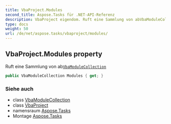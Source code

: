 ```yaml
---
title: VbaProject.Modules
second_title: Aspose.Tasks für .NET-API-Referenz
description: VbaProject eigendom. Ruft eine Sammlung von abVbaModuleCollection
type: docs
weight: 50
url: /de/net/aspose.tasks/vbaproject/modules/
---
```

## VbaProject.Modules property

Ruft eine Sammlung von ab[`VbaModuleCollection`](../../vbamodulecollection/)

```csharp
public VbaModuleCollection Modules { get; }
```

### Siehe auch

* class [VbaModuleCollection](../../vbamodulecollection/)
* class [VbaProject](../)
* namensraum [Aspose.Tasks](../../vbaproject/)
* Montage [Aspose.Tasks](../../../)


